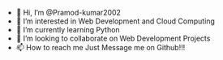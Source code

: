 - 👋 Hi, I’m @Pramod-kumar2002
- 👀 I’m interested in Web Development and Cloud Computing
- 🌱 I’m currently learning Python
- 💞️ I’m looking to collaborate on Web Development Projects
- 📫 How to reach me Just Message me on Github!!!

<!---
Pramod-kumar2002/Pramod-kumar2002 is a ✨ special ✨ repository because its `README.md` (this file) appears on your GitHub profile.
You can click the Preview link to take a look at your changes.
--->
